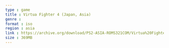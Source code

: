 ```yaml
---
type : game
title : Virtua Fighter 4 (Japan, Asia)
genre : 
format : iso
region : asia
link : https://archive.org/download/PS2-ASIA-ROMS321COM/Virtua%20Fighter%204%20%28Japan%2C%20Asia%29.7z
size : 369MB
---
```


